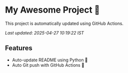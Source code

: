 # My Awesome Project 🚀

This project is automatically updated using GitHub Actions.

_Last updated: 2025-04-27 10:19:22 IST_

## Features
- Auto-update README using Python 🐍
- Auto Git push with GitHub Actions 🤖
